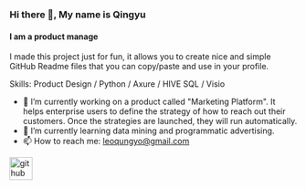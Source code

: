### Hi there 👋, My name is Qingyu
#### I am a product manage
I made this project just for fun, it allows you to create nice and simple GitHub Readme files that you can copy/paste and use in your profile.

Skills: Product Design / Python / Axure / HIVE SQL / Visio

- 🔭 I’m currently working on a product called "Marketing Platform". It helps enterprise users to define the strategy of how to reach out their customers. Once the strategies are launched, they will run automatically.  
- 🌱 I’m currently learning data mining and programmatic advertising.  
- 📫 How to reach me: leoqungyo@gmail.com 


[<img src='https://cdn.jsdelivr.net/npm/simple-icons@3.0.1/icons/github.svg' alt='github' height='40'>](https://github.com/qliuaq)  





